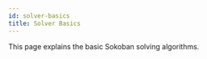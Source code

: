 ```yaml
---
id: solver-basics
title: Solver Basics
---
```


This page explains the basic Sokoban solving algorithms.